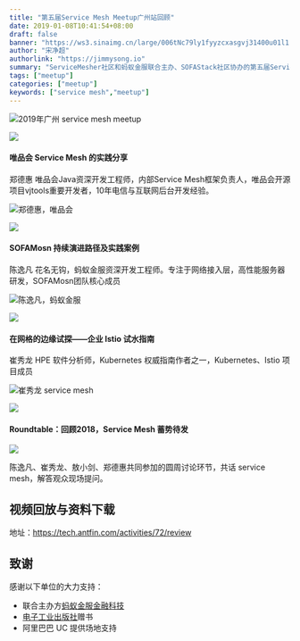 ```yaml
---
title: "第五届Service Mesh Meetup广州站回顾"
date: 2019-01-08T10:41:54+08:00
draft: false
banner: "https://ws3.sinaimg.cn/large/006tNc79ly1fyyzcxasgvj31400u01l1.jpg"
author: "宋净超"
authorlink: "https://jimmysong.io"
summary: "ServiceMesher社区和蚂蚁金服联合主办、SOFAStack社区协办的第五届Service Mesh Meetup广州站收官，唯品会郑德惠、蚂蚁金服陈逸凡、HPE的崔秀龙给大家带来分享并增加Roundtable环节。"
tags: ["meetup"]
categories: ["meetup"]
keywords: ["service mesh","meetup"]
---
```


![2019年广州 service mesh meetup](https://ws1.sinaimg.cn/large/006tNc79ly1fyyzewgs38j318g0oggth.jpg)

![](https://ws3.sinaimg.cn/large/006tNc79ly1fyyzfynn5xj318z0u0qv7.jpg)

#### 唯品会 Service Mesh 的实践分享

郑德惠 唯品会Java资深开发工程师，内部Service Mesh框架负责人，唯品会开源项目vjtools重要开发者，10年电信与互联网后台开发经验。

![郑德惠，唯品会](https://ws1.sinaimg.cn/large/006tNc79ly1fyyzgcyz4fj318z0u0x6q.jpg)

![](https://ws2.sinaimg.cn/large/006tNc79ly1fyyzgjsjcqj318z0u0e83.jpg)

#### SOFAMosn 持续演进路径及实践案例

陈逸凡 花名无钩，蚂蚁金服资深开发工程师。专注于网络接入层，高性能服务器研发，SOFAMosn团队核心成员

![陈逸凡，蚂蚁金服](https://ws4.sinaimg.cn/large/006tNc79ly1fyyzgx3sdyj318z0u0qv7.jpg)

![](https://ws4.sinaimg.cn/large/006tNc79ly1fyyzhhpz8hj318z0u0qv7.jpg)

#### 在网格的边缘试探——企业 Istio 试水指南

崔秀龙 HPE 软件分析师，Kubernetes 权威指南作者之一，Kubernetes、Istio 项目成员

![崔秀龙 service mesh](https://ws4.sinaimg.cn/large/006tNc79ly1fyyzhvpwglj318z0u0u0z.jpg)

![](https://ws1.sinaimg.cn/large/006tNc79ly1fyyziaqb5uj318z0u04qs.jpg)

#### Roundtable：回顾2018，Service Mesh 蓄势待发

![](https://ws1.sinaimg.cn/large/006tNc79ly1fyyzin8a2lj318z0u0x6r.jpg)

陈逸凡、崔秀龙、敖小剑、郑德惠共同参加的圆周讨论环节，共话 service mesh，解答观众现场提问。

## 视频回放与资料下载

地址：https://tech.antfin.com/activities/72/review

## 致谢

感谢以下单位的大力支持：

- 联合主办方[蚂蚁金服金融科技](https://tech.antfin.com/activities/2)
- [电子工业出版社](https://www.phei.com.cn/)赠书
- 阿里巴巴 UC 提供场地支持